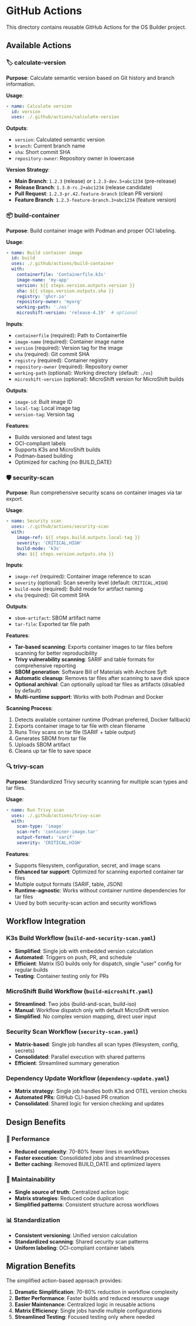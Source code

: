 # GitHub Actions

This directory contains reusable GitHub Actions for the OS Builder project.

## Available Actions

### 🏷️ calculate-version

**Purpose**: Calculate semantic version based on Git history and branch information.

**Usage**:
```yaml
- name: Calculate version
  id: version
  uses: ./.github/actions/calculate-version
```

**Outputs**:
- `version`: Calculated semantic version
- `branch`: Current branch name
- `sha`: Short commit SHA
- `repository-owner`: Repository owner in lowercase

**Version Strategy**:
- **Main Branch**: `1.2.3` (release) or `1.2.3-dev.5+abc1234` (pre-release)
- **Release Branch**: `1.3.0-rc.2+abc1234` (release candidate)
- **Pull Request**: `1.2.3-pr.42.feature-branch` (clean PR version)
- **Feature Branch**: `1.2.3-feature-branch.3+abc1234` (feature version)

### 📦 build-container

**Purpose**: Build container image with Podman and proper OCI labeling.

**Usage**:
```yaml
- name: Build container image
  id: build
  uses: ./.github/actions/build-container
  with:
    containerfile: 'Containerfile.k3s'
    image-name: 'my-app'
    version: ${{ steps.version.outputs.version }}
    sha: ${{ steps.version.outputs.sha }}
    registry: 'ghcr.io'
    repository-owner: 'myorg'
    working-path: './os'
    microshift-version: 'release-4.19'  # optional
```

**Inputs**:
- `containerfile` (required): Path to Containerfile
- `image-name` (required): Container image name
- `version` (required): Version tag for the image
- `sha` (required): Git commit SHA
- `registry` (required): Container registry
- `repository-owner` (required): Repository owner
- `working-path` (optional): Working directory (default: `./os`)
- `microshift-version` (optional): MicroShift version for MicroShift builds

**Outputs**:
- `image-id`: Built image ID
- `local-tag`: Local image tag
- `version-tag`: Version tag

**Features**:
- Builds versioned and latest tags
- OCI-compliant labels
- Supports K3s and MicroShift builds
- Podman-based building
- Optimized for caching (no BUILD_DATE)

### 🛡️ security-scan

**Purpose**: Run comprehensive security scans on container images via tar export.

**Usage**:
```yaml
- name: Security scan
  uses: ./.github/actions/security-scan
  with:
    image-ref: ${{ steps.build.outputs.local-tag }}
    severity: 'CRITICAL,HIGH'
    build-mode: 'k3s'
    sha: ${{ steps.version.outputs.sha }}
```

**Inputs**:
- `image-ref` (required): Container image reference to scan
- `severity` (optional): Scan severity level (default: `CRITICAL,HIGH`)
- `build-mode` (required): Build mode for artifact naming
- `sha` (required): Git commit SHA

**Outputs**:
- `sbom-artifact`: SBOM artifact name
- `tar-file`: Exported tar file path

**Features**:
- **Tar-based scanning**: Exports container images to tar files before scanning for better reproducibility
- **Trivy vulnerability scanning**: SARIF and table formats for comprehensive reporting
- **SBOM generation**: Software Bill of Materials with Anchore Syft
- **Automatic cleanup**: Removes tar files after scanning to save disk space
- **Optional archival**: Can optionally upload tar files as artifacts (disabled by default)
- **Multi-runtime support**: Works with both Podman and Docker

**Scanning Process**:
1. Detects available container runtime (Podman preferred, Docker fallback)
2. Exports container image to tar file with clean filename
3. Runs Trivy scans on tar file (SARIF + table output)
4. Generates SBOM from tar file
5. Uploads SBOM artifact
6. Cleans up tar file to save space

### 🔍 trivy-scan

**Purpose**: Standardized Trivy security scanning for multiple scan types and tar files.

**Usage**:
```yaml
- name: Run Trivy scan
  uses: ./.github/actions/trivy-scan
  with:
    scan-type: 'image'
    scan-ref: 'container-image.tar'
    output-format: 'sarif'
    severity: 'CRITICAL,HIGH'
```

**Features**:
- Supports filesystem, configuration, secret, and image scans
- **Enhanced tar support**: Optimized for scanning exported container tar files
- Multiple output formats (SARIF, table, JSON)
- **Runtime-agnostic**: Works without container runtime dependencies for tar files
- Used by both security-scan action and security workflows

## Workflow Integration

### K3s Build Workflow (`build-and-security-scan.yaml`)
- **Simplified**: Single job with embedded version calculation
- **Automated**: Triggers on push, PR, and schedule
- **Efficient**: Matrix ISO builds only for dispatch, single "user" config for regular builds
- **Testing**: Container testing only for PRs

### MicroShift Build Workflow (`build-microshift.yaml`)
- **Streamlined**: Two jobs (build-and-scan, build-iso)
- **Manual**: Workflow dispatch only with default MicroShift version
- **Simplified**: No complex version mapping, direct user input

### Security Scan Workflow (`security-scan.yaml`)
- **Matrix-based**: Single job handles all scan types (filesystem, config, secrets)
- **Consolidated**: Parallel execution with shared patterns
- **Efficient**: Streamlined summary generation

### Dependency Update Workflow (`dependency-update.yaml`)
- **Matrix strategy**: Single job handles both K3s and OTEL version checks
- **Automated PRs**: GitHub CLI-based PR creation
- **Consolidated**: Shared logic for version checking and updates

## Design Benefits

### 🚀 Performance
- **Reduced complexity**: 70-80% fewer lines in workflows
- **Faster execution**: Consolidated jobs and streamlined processes
- **Better caching**: Removed BUILD_DATE and optimized layers

### 🔧 Maintainability
- **Single source of truth**: Centralized action logic
- **Matrix strategies**: Reduced code duplication
- **Simplified patterns**: Consistent structure across workflows

### 📊 Standardization
- **Consistent versioning**: Unified version calculation
- **Standardized scanning**: Shared security scan patterns
- **Uniform labeling**: OCI-compliant container labels

## Migration Benefits

The simplified action-based approach provides:

1. **Dramatic Simplification**: 70-80% reduction in workflow complexity
2. **Better Performance**: Faster builds and reduced resource usage
3. **Easier Maintenance**: Centralized logic in reusable actions
4. **Matrix Efficiency**: Single jobs handle multiple configurations
5. **Streamlined Testing**: Focused testing only where needed 